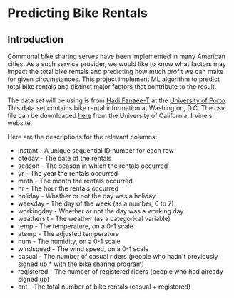 # Predicting Bike Rentals

## Introduction

Communal bike sharing serves have been implemented in many American cities. As a such service provider, we would like to know what factors may impact the total bike rentals and predicting how much profit we can make for given circumstances. This project implement ML algorithm to predict total bike rentals and distinct major factors that contribute to the result.

The data set will be using is from [Hadi Fanaee-T](https://folk.uio.no/hadift/) at the [University of Porto](http://www.up.pt/). This data set contains bike rental information at Washington, D.C. The csv file can be downloaded [here](http://archive.ics.uci.edu/ml/datasets/Bike+Sharing+Dataset) from the University of California, Irvine's website.

Here are the descriptions for the relevant columns:

* instant - A unique sequential ID number for each row
* dteday - The date of the rentals
* season - The season in which the rentals occurred
* yr - The year the rentals occurred
* mnth - The month the rentals occurred
* hr - The hour the rentals occurred
* holiday - Whether or not the day was a holiday
* weekday - The day of the week (as a number, 0 to 7)
* workingday - Whether or not the day was a working day
* weathersit - The weather (as a categorical variable)
* temp - The temperature, on a 0-1 scale
* atemp - The adjusted temperature
* hum - The humidity, on a 0-1 scale
* windspeed - The wind speed, on a 0-1 scale
* casual - The number of casual riders (people who hadn't previously signed up * with the bike sharing program)
* registered - The number of registered riders (people who had already signed up)
* cnt - The total number of bike rentals (casual + registered)

 
